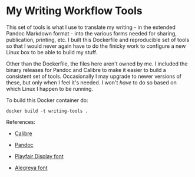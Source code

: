 # My Writing Workflow Tools

This set of tools is what I use to translate my writing - in the
extended Pandoc Markdown format - into the various forms needed for
sharing, publication, printing, etc. I built this Dockerfile and
reproducible set of tools so that I would never again have to do the
finicky work to configure a new Linux box to be able to build my
stuff.

Other than the Dockerfile, the files here aren't owned by me. I
included the binary releases for Pandoc and Calibre to make it easier
to build a consistent set of tools. Occasionally I may upgrade to
newer versions of these, but only when I feel it's needed. I won't
_have_ to do so based on which Linux I happen to be running.

To build this Docker container do:
```
docker build -t writing-tools .
```


References:

* [Calibre](https://github.com/kovidgoyal/calibre)

* [Pandoc](https://github.com/jgm/pandoc)

* [Playfair Display font](https://www.fontsquirrel.com/fonts/playfair-display)

* [Alegreya font](https://www.fontsquirrel.com/fonts/alegreya)
